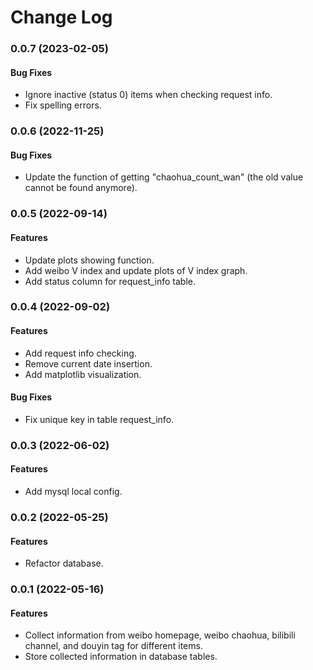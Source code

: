 # Change Log

### 0.0.7 (2023-02-05)

#### Bug Fixes

- Ignore inactive (status 0) items when checking request info.
- Fix spelling errors.

### 0.0.6 (2022-11-25)

#### Bug Fixes

- Update the function of getting "chaohua_count_wan" (the old value cannot be found anymore).

### 0.0.5 (2022-09-14)

#### Features

- Update plots showing function.
- Add weibo V index and update plots of V index graph.
- Add status column for request_info table.

### 0.0.4 (2022-09-02)

#### Features

- Add request info checking.
- Remove current date insertion.
- Add matplotlib visualization.

#### Bug Fixes

- Fix unique key in table request_info.

### 0.0.3 (2022-06-02)

#### Features

- Add mysql local config.

### 0.0.2 (2022-05-25)

#### Features

- Refactor database.

### 0.0.1 (2022-05-16)

#### Features

- Collect information from weibo homepage, weibo chaohua, bilibili channel, and douyin tag for different items.
- Store collected information in database tables.
